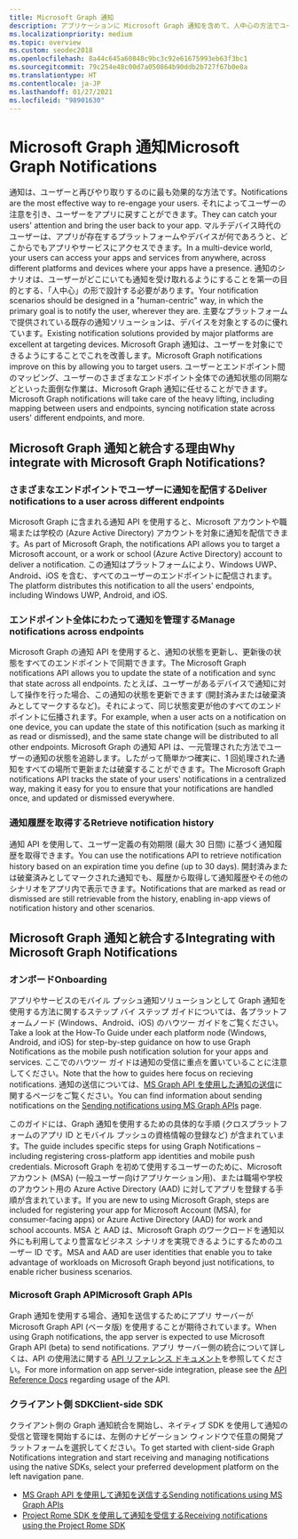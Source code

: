 ```yaml
---
title: Microsoft Graph 通知
description: アプリケーションに Microsoft Graph 通知を含めて、人中心の方法でユーザーと再びやり取りします。
ms.localizationpriority: medium
ms.topic: overview
ms.custom: seodec2018
ms.openlocfilehash: 8a44c645a60848c9bc3c92e61675993eb63f3bc1
ms.sourcegitcommit: 79c254e48c00d7a050864b90ddb2b727f67b0e8a
ms.translationtype: HT
ms.contentlocale: ja-JP
ms.lasthandoff: 01/27/2021
ms.locfileid: "98901630"
---
```

# <a name="microsoft-graph-notifications"></a><span data-ttu-id="d9cf7-103">Microsoft Graph 通知</span><span class="sxs-lookup"><span data-stu-id="d9cf7-103">Microsoft Graph Notifications</span></span>
<span data-ttu-id="d9cf7-104">通知は、ユーザーと再びやり取りするのに最も効果的な方法です。</span><span class="sxs-lookup"><span data-stu-id="d9cf7-104">Notifications are the most effective way to re-engage your users.</span></span> <span data-ttu-id="d9cf7-105">それによってユーザーの注意を引き、ユーザーをアプリに戻すことができます。</span><span class="sxs-lookup"><span data-stu-id="d9cf7-105">They can catch your users' attention and bring the user back to your app.</span></span> <span data-ttu-id="d9cf7-106">マルチデバイス時代のユーザーは、アプリが存在するプラットフォームやデバイスが何であろうと、どこからでもアプリやサービスにアクセスできます。</span><span class="sxs-lookup"><span data-stu-id="d9cf7-106">In a multi-device world, your users can access your apps and services from anywhere, across different platforms and devices where your apps have a presence.</span></span>
<span data-ttu-id="d9cf7-107">通知のシナリオは、ユーザーがどこにいても通知を受け取れるようにすることを第一の目的とする、「人中心」の形で設計する必要があります。</span><span class="sxs-lookup"><span data-stu-id="d9cf7-107">Your notification scenarios should be designed in a "human-centric" way, in which the primary goal is to notify the user, wherever they are.</span></span> <span data-ttu-id="d9cf7-108">主要なプラットフォームで提供されている既存の通知ソリューションは、デバイスを対象とするのに優れています。</span><span class="sxs-lookup"><span data-stu-id="d9cf7-108">Existing notification solutions provided by major platforms are excellent at targeting devices.</span></span> <span data-ttu-id="d9cf7-109">Microsoft Graph 通知は、ユーザーを対象にできるようにすることでこれを改善します。</span><span class="sxs-lookup"><span data-stu-id="d9cf7-109">Microsoft Graph notifications improve on this by allowing you to target users.</span></span> <span data-ttu-id="d9cf7-110">ユーザーとエンドポイント間のマッピング、ユーザーのさまざまなエンドポイント全体での通知状態の同期などといった面倒な作業は、Microsoft Graph 通知に任せることができます。</span><span class="sxs-lookup"><span data-stu-id="d9cf7-110">Microsoft Graph notifications will take care of the heavy lifting, including mapping between users and endpoints, syncing notification state across users' different endpoints, and more.</span></span>

## <a name="why-integrate-with-microsoft-graph-notifications"></a><span data-ttu-id="d9cf7-111">Microsoft Graph 通知と統合する理由</span><span class="sxs-lookup"><span data-stu-id="d9cf7-111">Why integrate with Microsoft Graph Notifications?</span></span>

### <a name="deliver-notifications-to-a-user-across-different-endpoints"></a><span data-ttu-id="d9cf7-112">さまざまなエンドポイントでユーザーに通知を配信する</span><span class="sxs-lookup"><span data-stu-id="d9cf7-112">Deliver notifications to a user across different endpoints</span></span>
<span data-ttu-id="d9cf7-113">Microsoft Graph に含まれる通知 API を使用すると、Microsoft アカウントや職場または学校の (Azure Active Directory) アカウントを対象に通知を配信できます。</span><span class="sxs-lookup"><span data-stu-id="d9cf7-113">As part of Microsoft Graph, the notifications API allows you to target a Microsoft account, or a work or school (Azure Active Directory) account to deliver a notification.</span></span> <span data-ttu-id="d9cf7-114">この通知はプラットフォームにより、Windows UWP、Android、iOS を含む、すべてのユーザーのエンドポイントに配信されます。</span><span class="sxs-lookup"><span data-stu-id="d9cf7-114">The platform distributes this notification to all the users' endpoints, including Windows UWP, Android, and iOS.</span></span>

### <a name="manage-notifications-across-endpoints"></a><span data-ttu-id="d9cf7-115">エンドポイント全体にわたって通知を管理する</span><span class="sxs-lookup"><span data-stu-id="d9cf7-115">Manage notifications across endpoints</span></span>
<span data-ttu-id="d9cf7-116">Microsoft Graph の通知 API を使用すると、通知の状態を更新し、更新後の状態をすべてのエンドポイントで同期できます。</span><span class="sxs-lookup"><span data-stu-id="d9cf7-116">The Microsoft Graph notifications API allows you to update the state of a notification and sync that state across all endpoints.</span></span> <span data-ttu-id="d9cf7-117">たとえば、ユーザーがあるデバイスで通知に対して操作を行った場合、この通知の状態を更新できます (開封済みまたは破棄済みとしてマークするなど)。それによって、同じ状態変更が他のすべてのエンドポイントに伝播されます。</span><span class="sxs-lookup"><span data-stu-id="d9cf7-117">For example, when a user acts on a notification on one device, you can update the state of this notification (such as marking it as read or dismissed), and the same state change will be distributed to all other endpoints.</span></span> <span data-ttu-id="d9cf7-118">Microsoft Graph の通知 API は、一元管理された方法でユーザーの通知の状態を追跡します。したがって簡単かつ確実に、1 回処理された通知をすべての場所で更新または破棄することができます。</span><span class="sxs-lookup"><span data-stu-id="d9cf7-118">The Microsoft Graph notifications API tracks the state of your users' notifications in a centralized way, making it easy for you to ensure that your notifications are handled once, and updated or dismissed everywhere.</span></span>

### <a name="retrieve-notification-history"></a><span data-ttu-id="d9cf7-119">通知履歴を取得する</span><span class="sxs-lookup"><span data-stu-id="d9cf7-119">Retrieve notification history</span></span>
<span data-ttu-id="d9cf7-120">通知 API を使用して、ユーザー定義の有効期限 (最大 30 日間) に基づく通知履歴を取得できます。</span><span class="sxs-lookup"><span data-stu-id="d9cf7-120">You can use the notifications API to retrieve notification history based on an expiration time you define (up to 30 days).</span></span> <span data-ttu-id="d9cf7-121">開封済みまたは破棄済みとしてマークされた通知でも、履歴から取得して通知履歴やその他のシナリオをアプリ内で表示できます。</span><span class="sxs-lookup"><span data-stu-id="d9cf7-121">Notifications that are marked as read or dismissed are still retrievable from the history, enabling in-app views of notification history and other scenarios.</span></span>

## <a name="integrating-with-microsoft-graph-notifications"></a><span data-ttu-id="d9cf7-122">Microsoft Graph 通知と統合する</span><span class="sxs-lookup"><span data-stu-id="d9cf7-122">Integrating with Microsoft Graph Notifications</span></span>

### <a name="onboarding"></a><span data-ttu-id="d9cf7-123">オンボード</span><span class="sxs-lookup"><span data-stu-id="d9cf7-123">Onboarding</span></span>
<span data-ttu-id="d9cf7-124">アプリやサービスのモバイル プッシュ通知ソリューションとして Graph 通知を使用する方法に関するステップ バイ ステップ ガイドについては、各プラットフォームノード (Windows、Android、iOS) のハウツー ガイドをご覧ください。</span><span class="sxs-lookup"><span data-stu-id="d9cf7-124">Take a look at the How-To Guide under each platform node (Windows, Android, and iOS) for step-by-step guidance on how to use Graph Notifications as the mobile push notification solution for your apps and services.</span></span> <span data-ttu-id="d9cf7-125">ここでのハウツー ガイドは通知の受信に重点を置いていることに注意してください。</span><span class="sxs-lookup"><span data-stu-id="d9cf7-125">Note that the how to guides here focus on recieving notifications.</span></span> <span data-ttu-id="d9cf7-126">通知の送信については、[MS Graph API を使用した通知の送信](sending-notifications.md)に関するページをご覧ください。</span><span class="sxs-lookup"><span data-stu-id="d9cf7-126">You can find information about sending notifications on the [Sending notifications using MS Graph APIs](sending-notifications.md) page.</span></span>

<span data-ttu-id="d9cf7-127">このガイドには、Graph 通知を使用するための具体的な手順 (クロスプラットフォームのアプリ ID とモバイル プッシュの資格情報の登録など) が含まれています。</span><span class="sxs-lookup"><span data-stu-id="d9cf7-127">The guide includes specific steps for using Graph Notifications – including registering cross-platform app identities and mobile push credentials.</span></span> <span data-ttu-id="d9cf7-128">Microsoft Graph を初めて使用するユーザーのために、Microsoft アカウント (MSA) (一般ユーザー向けアプリケーション用)、または職場や学校のアカウント用の Azure Active Directory (AAD) に対してアプリを登録する手順が含まれています。</span><span class="sxs-lookup"><span data-stu-id="d9cf7-128">If you are new to using Microsoft Graph, steps are included for registering your app for Microsoft Account (MSA), for consumer-facing apps) or Azure Active Directory (AAD) for work and school accounts.</span></span> <span data-ttu-id="d9cf7-129">MSA と AAD は、Microsoft Graph のワークロードを通知以外にも利用してより豊富なビジネス シナリオを実現できるようにするためのユーザー ID です。</span><span class="sxs-lookup"><span data-stu-id="d9cf7-129">MSA and AAD are user identities that enable you to take advantage of workloads on Microsoft Graph beyond just notifications, to enable richer business scenarios.</span></span> 

### <a name="microsoft-graph-apis"></a><span data-ttu-id="d9cf7-130">Microsoft Graph API</span><span class="sxs-lookup"><span data-stu-id="d9cf7-130">Microsoft Graph APIs</span></span>
<span data-ttu-id="d9cf7-131">Graph 通知を使用する場合、通知を送信するためにアプリ サーバーが Microsoft Graph API (ベータ版) を使用することが期待されています。</span><span class="sxs-lookup"><span data-stu-id="d9cf7-131">When using Graph notifications, the app server is expected to use Microsoft Graph API (beta) to send notifications.</span></span> <span data-ttu-id="d9cf7-132">アプリ サーバー側の統合について詳しくは、API の使用法に関する [API リファレンス ドキュメント](/graph/api/resources/notifications-api-overview)を参照してください。</span><span class="sxs-lookup"><span data-stu-id="d9cf7-132">For more information on app server-side integration, please see the [API Reference Docs](/graph/api/resources/notifications-api-overview) regarding usage of the API.</span></span> 

### <a name="client-side-sdk"></a><span data-ttu-id="d9cf7-133">クライアント側 SDK</span><span class="sxs-lookup"><span data-stu-id="d9cf7-133">Client-side SDK</span></span>
<span data-ttu-id="d9cf7-134">クライアント側の Graph 通知統合を開始し、ネイティブ SDK を使用して通知の受信と管理を開始するには、左側のナビゲーション ウィンドウで任意の開発プラットフォームを選択してください。</span><span class="sxs-lookup"><span data-stu-id="d9cf7-134">To get started with client-side Graph Notifications integration and start receiving and managing notifications using the native SDKs, select your preferred development platform on the left navigation pane.</span></span> 

* [<span data-ttu-id="d9cf7-135">MS Graph API を使用して通知を送信する</span><span class="sxs-lookup"><span data-stu-id="d9cf7-135">Sending notifications using MS Graph APIs</span></span>](sending-notifications.md)
* [<span data-ttu-id="d9cf7-136">Project Rome SDK を使用して通知を受信する</span><span class="sxs-lookup"><span data-stu-id="d9cf7-136">Receiving notifications using the Project Rome SDK</span></span>](receiving-notifications.md)